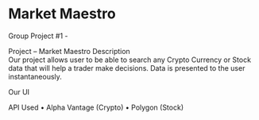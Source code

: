 # Market Maestro

Group Project #1 - 

Project – Market Maestro
Description                                                                                                  
Our project allows user to be able to search any Crypto Currency or Stock data that will help a trader make decisions.  Data is presented to the user instantaneously.

Our UI
















API Used
•	Alpha Vantage (Crypto)
•	Polygon (Stock)
